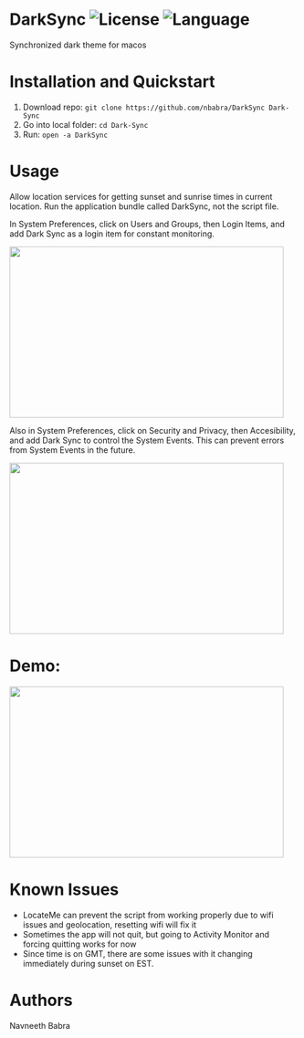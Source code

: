 # DarkSync ![License](https://img.shields.io/apm/l/vim-mode.svg?color=orange) ![Language](https://img.shields.io/github/languages/top/nbabra/DarkSync.svg?color=blue)
Synchronized dark theme for macos

##

# Installation and Quickstart
1. Download repo: `git clone https://github.com/nbabra/DarkSync Dark-Sync`
2. Go into local folder: `cd Dark-Sync`
3. Run: `open -a DarkSync`

# Usage 
Allow location services for getting sunset and sunrise times in current location. 
Run the application bundle called DarkSync, not the script file. 

In System Preferences, click on Users and Groups, then Login Items, and add Dark Sync as a login item for constant monitoring. 

<img src="./img/tutorial.gif" width="480" height="300" />

Also in System Preferences, click on Security and Privacy, then Accesibility, and add Dark Sync to control the System Events. This can prevent errors from System Events in the future.

<img src="./img/tutorial-2.gif" width="480" height="300" />

# Demo:

<img src="./img/demo.gif" width="480" height="300" />

# Known Issues
* LocateMe can prevent the script from working properly due to wifi issues and geolocation, resetting wifi will fix it
* Sometimes the app will not quit, but going to Activity Monitor and forcing quitting works for now
* Since time is on GMT, there are some issues with it changing immediately during sunset on EST.

# Authors
Navneeth Babra


